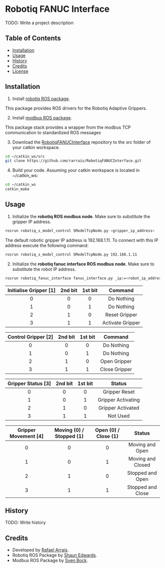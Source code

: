 # Robotiq FANUC Interface

TODO: Write a project description

## Table of Contents

* [Installation](#installation)
* [Usage](#usage)
* [History](#history)
* [Credits](#credits)
* [License](#license)

## <a name="installation"></a>Installation

1. Install [robotiq ROS package](http://wiki.ros.org/robotiq).

  This package provides ROS drivers for the  Robotiq Adaptive Grippers.

2. Install [modbus ROS package](http://wiki.ros.org/modbus).

  This package stack provides a wrapper from the modbus TCP communication to standardized ROS messages

3. Download the [RobotiqFANUCInterface](https://github.com/rarrais/RobotiqFANUCInterface.git) repository to the src folder of your catkin workspace.

  ```bash
  cd ~/catkin_ws/src
  git clone https://github.com/rarrais/RobotiqFANUCInterface.git
  ```
  
4. Build your code. Assuming your catkin workspace is located in ~/catkin_ws:

  ```bash
  cd ~/catkin_ws
  catkin_make
  ```

## <a name="usage"></a> Usage

1. Initialize the **robotiq ROS modbus node**. Make sure to substitute the gripper IP address.

  ```bash
  rosrun robotiq_s_model_control SModelTcpNode.py <gripper_ip_address>
  ```
  
  The default robotic gripper IP address is 192.168.1.11. To connect with this IP address execute the following command:

  ```bash
  rosrun robotiq_s_model_control SModelTcpNode.py 192.168.1.11
  ```

2. Initialize the **robotiq fanuc interface ROS modbus node**. Make sure to substitute the robot IP address.

  ```bash
  rosrun robotiq_fanuc_interface fanuc_interface.py _ip:=<robot_ip_address>
  ```
  
  | Initialise Gripper [1] | 2nd bit | 1st bit |      Command     |
  |:----------------------:|:-------:|:-------:|:----------------:|
  |            0           |    0    |    0    |    Do Nothing    |
  |            1           |    0    |    1    |    Do Nothing    |
  |            2           |    1    |    0    |   Reset Gripper  |
  |            3           |    1    |    1    | Activate Gripper |
  
  | Control Gripper [2] | 2nd bit | 1st bit |    Command    |
  |:-------------------:|:-------:|:-------:|:-------------:|
  |          0          |    0    |    0    |   Do Nothing  |
  |          1          |    0    |    1    |   Do Nothing  |
  |          2          |    1    |    0    |  Open Gripper |
  |          3          |    1    |    1    | Close Gripper |
  
  | Gripper Status [3] | 2nd bit | 1st bit |       Status       |
  |:------------------:|:-------:|:-------:|:------------------:|
  |          0         |    0    |    0    |    Gripper Reset   |
  |          1         |    0    |    1    | Gripper Activating |
  |          2         |    1    |    0    |  Gripper Activated |
  |          3         |    1    |    1    |      Not Used      |
  
  | Gripper Movement [4] | Moving (0) /  Stopped (1) | Open (0) / Close (1) |       Status      |
  |:--------------------:|:-------------------------:|:--------------------:|:-----------------:|
  |           0          |             0             |           0          |  Moving and Open  |
  |           1          |             0             |           1          | Moving and Closed |
  |           2          |             1             |           0          |  Stopped and Open |
  |           3          |             1             |           1          | Stopped and Close |
  
  


## <a name="history"></a>History

TODO: Write history

## <a name="credits"></a>Credits

* Developed by [Rafael Arrais](https://github.com/rarrais). 
* Robotiq ROS Package by [Shaun Edwards](https://github.com/shaun-edwards). 
* Modbus ROS Package by [Sven Bock](https://github.com/sven-bock). 
